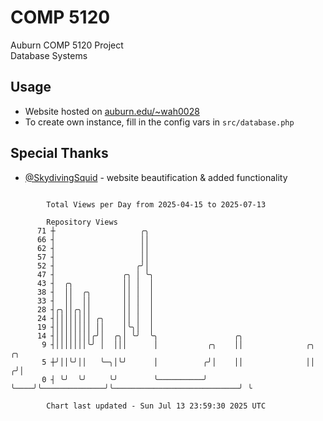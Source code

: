 # COMP 5120
Auburn COMP 5120 Project  
Database Systems

## Usage
- Website hosted on [auburn.edu/~wah0028](https://webhome.auburn.edu/~wah0028/)
- To create own instance, fill in the config vars in `src/database.php`

## Special Thanks
- [@SkydivingSquid](https://github.com/SkydivingSquid) - website beautification & added functionality

```

        Total Views per Day from 2025-04-15 to 2025-07-13

        Repository Views
      71 ┼                   ╭╮
      66 ┤                   ││
      62 ┤                   ││
      57 ┤                   ││
      52 ┤                  ╭╯│
      47 ┤               ╭╮ │ ╰╮
      43 ┤  ╭╮           ││ │  │
      38 ┤  ││  ╭╮       ││ │  │
      33 ┤  ││  ││       ││ │  │
      28 ┤╭╮││╭╮││       ││ │  │
      24 ┤││││││││ ╭╮    ││ │  │
      19 ┤││││││││ ││    │╰╮│  │
      14 ┤││││││││╭╯│  ╭╮│ ╰╯  ╰╮                 ╭╮
       9 ┤│││││││╰╯ │  │││      │           ╭╮    ││              ╭╮                             ╭╮
       5 ┼╯││╰╯││   ╰─╮│╰╯      │          ╭╯│    ││              ││                            ╭╯│
       0 ┤ ╰╯  ╰╯     ╰╯        ╰──────────╯ ╰────╯╰──────────────╯╰────────────────────────────╯ ╰

        Chart last updated - Sun Jul 13 23:59:30 2025 UTC
        
```
